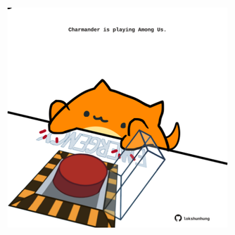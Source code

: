<!-- built at 01/01/2024, 22:00:46 UTC -->
<p align="center">
  <img width="500" height="500" src="./ReadmeImage.svg">
</p>
